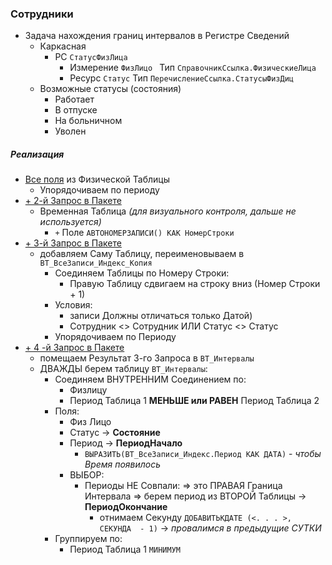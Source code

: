 ### Сотрудники

- Задача нахождения границ интервалов в Регистре Сведений
    - Каркасная
        - РС `СтатусФизЛица`
            - Измерение `ФизЛицо ` Тип `СправочникСсылка.ФизическиеЛица`
            - Ресурс `Статус`  Тип `ПеречислениеСсылка.СтатусыФизДиц`
    - Возможные статусы (состояния)
        - Работает
        - В отпуске
        - На больничном
        - Уволен
 

##### Реализация

- [Все поля](https://github.com/alex-dev-2020/Employees/commit/b960abab2affd2f71bc78840e2b0cdedf7e4e81a) из Физической Таблицы
    - Упорядочиваем по периоду 
- [+ 2-й Запрос в Пакете](https://github.com/alex-dev-2020/Employees/commit/ac072c7a3e673e0be1f5cc5d3b8b8ae55be0b584) 
    - Временная Таблица *(для визуального контроля, дальше не используется)*
        - `+`  Поле `АВТОНОМЕРЗАПИСИ() КАК НомерСтроки`
- [+ 3-й Запрос в Пакете](https://github.com/alex-dev-2020/Employees/commit/67dc980321f724771728f670c6a6ced5e1330e85) 
    - добавляем Саму Таблицу, переименовываем в `ВТ_ВсеЗаписи_Индекс_Копия` 
        - Соединяем Таблицы по Номеру Строки:
            - Правую Таблицу сдвигаем на строку вниз (Номер Строки + 1) 
        - Условия: 
            - записи Должны  отличаться только Датой) 
            - Сотрудник <> Сотрудник ИЛИ  Статус <> Статус
        - Упорядочиваем по Периоду 
 - [+ 4 -й Запрос в Пакете](https://github.com/alex-dev-2020/Employees/commit/ca24627be15ef6f300a0035f49b8eb661ad6bb39) 
    - помещаем Результат 3-го Запроса  в `ВТ_Интервалы`
    - ДВАЖДЫ берем таблицу  `ВТ_Интервалы`: 
        - Соединяем ВНУТРЕННИМ Соединением по:
            - Физлицу
            - Период Таблица 1 **МЕНЬШЕ или РАВЕН** Период Таблица 2 
        - Поля:
            - Физ Лицо
            - Статус → **Состояние**
            - Период → **ПериодНачало** 
                - `ВЫРАЗИТЬ(ВТ_ВсеЗаписи_Индекс.Период КАК ДАТА)` - *чтобы Время появилось*
            - ВЫБОР:
                - Периоды НЕ Совпали: => это ПРАВАЯ Граница Интервала => берем период из ВТОРОЙ Таблицы → **ПериодОкончание**
                    - отнимаем Секунду `ДОБАВИТЬКДАТЕ (<. . . >, СЕКУНДА  - 1)` → *провалимся в предыдущие СУТКИ*    
        - Группируем по: 
            - Период Таблица 1  `МИНИМУМ`
  


 
